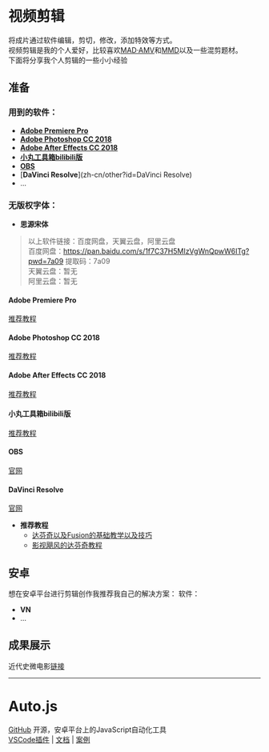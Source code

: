 # 视频剪辑
将成片通过软件编辑，剪切，修改，添加特效等方式。  
视频剪辑是我的个人爱好，比较喜欢[MAD·AMV]()和[MMD]()以及一些混剪题材。  
下面将分享我个人剪辑的一些小小经验
## 准备
### 用到的软件：
- [**Adobe Premiere Pro**](/zh-cn/other?id=adobe-premiere-pro)
- [**Adobe Photoshop CC 2018**](/zh-cn/other?id=adobe-photoshop-cc-2018)
- [**Adobe After Effects CC 2018**](/zh-cn/other?id=adobe-after-effects-cc-2018)
- [**小丸工具箱bilibili版**](zh-cn/other?id=小丸工具箱bilibili版)
- [**OBS**](zh-cn/other?id=obs)
- [**DaVinci Resolve**](zh-cn/other?id=DaVinci Resolve)
- ...

### 无版权字体：
- **思源宋体**

> 以上软件链接：百度网盘，天翼云盘，阿里云盘  
百度网盘：https://pan.baidu.com/s/1f7C37H5MIzVgWnQpwW6ITg?pwd=7a09 
提取码：7a09  
天翼云盘：暂无  
阿里云盘：暂无  

#### Adobe Premiere Pro
[推荐教程](还没写)

#### Adobe Photoshop CC 2018
[推荐教程](还没写)

#### Adobe After Effects CC 2018
[推荐教程](还没写)

#### 小丸工具箱bilibili版
[推荐教程](还没写)

#### OBS
[官网](https://obsproject.com/)

#### DaVinci Resolve
[官网](http://www.blackmagicdesign.com/cn/products/davinciresolve/)
- **推荐教程**
    - [达芬奇以及Fusion的基础教学以及技巧](https://space.bilibili.com/33382000/channel/seriesdetail?sid=238222)
    - [影视飓风的达芬奇教程](https://space.bilibili.com/946974/channel/seriesdetail?sid=30829)


## 安卓
想在安卓平台进行剪辑创作我推荐我自己的解决方案：
软件：
- **VN**
- ...


## 成果展示
近代史微电影[链接](https://huafeiyu-onedrive-huafeiyu.vercel.app/zh-CN/Public/%E5%85%B6%E4%BB%96/%E8%BF%91%E4%BB%A3%E5%8F%B2%E5%BE%AE%E7%94%B5%E5%BD%B1/%E8%BF%91%E4%BB%A3%E5%8F%B2%E5%BE%AE%E7%94%B5%E5%BD%B1%E3%80%8A%E4%BC%9F%E5%A4%A7%E7%9A%84%E8%BD%AC%E6%8A%98%E3%80%8B%E7%AC%AC%E4%BA%8C%E7%89%88.mp4)

<hr/>

# Auto.js
[GitHub](https://github.com/hyb1996/Auto.js)
开源，安卓平台上的JavaScript自动化工具  
[VSCode插件](https://github.com/hyb1996/Auto.js-VSCode-Extension)  |  [文档](https://g.pro.autojs.org/)  |  [案例](https://github.com/hyb1996/Auto.js/tree/master/app/src/main/assets/sample)  